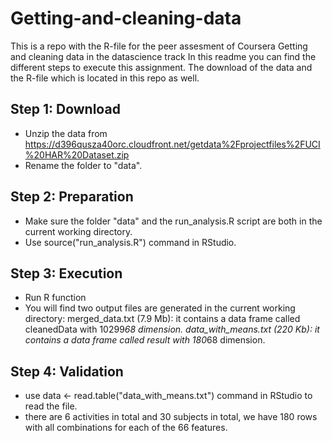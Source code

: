 # Getting-and-cleaning-data

This is a repo with the R-file for the peer assesment of Coursera Getting and cleaning data in the datascience track
In this readme you can find the different steps to execute this assignment. The download of the data and the R-file which is located in this repo as well.


## Step 1: Download
*	Unzip the data from https://d396qusza40orc.cloudfront.net/getdata%2Fprojectfiles%2FUCI%20HAR%20Dataset.zip
*	Rename the folder to "data".

## Step 2: Preparation
*	Make sure the folder "data" and the run_analysis.R script are both in the current working directory.
*	Use source("run_analysis.R") command in RStudio.

## Step 3: Execution
* Run R function
* You will find two output files are generated in the current working directory:
	merged_data.txt (7.9 Mb): it contains a data frame called cleanedData with 10299*68 dimension.
	data_with_means.txt (220 Kb): it contains a data frame called result with 180*68 dimension.

## Step 4: Validation
* use data <- read.table("data_with_means.txt") command in RStudio to read the file.
* there are 6 activities in total and 30 subjects in total, we have 180 rows with all combinations for each of the 66 features.
